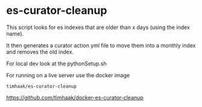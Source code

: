 # es-curator-cleanup
This script looks for es indexes that are older than x days (using the index name).

It then generates a curator action yml file to move them into a monthly index and removes the old index.

For local dev look at the pythonSetup.sh

For running on a live server use the docker image

```
timhaak/es-curator-cleanup
```

  https://github.com/timhaak/docker-es-curator-cleanup

